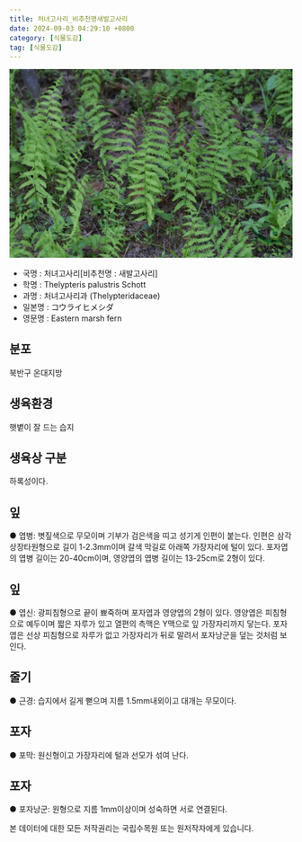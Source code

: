 ```yaml
---
title: 처녀고사리_비추천명새발고사리
date: 2024-09-03 04:29:10 +0800
category: [식물도감]
tag: [식물도감]
---
```




![처녀고사리[비추천명 : 새발고사리]](/assets/img/fileUpload/plants/basic/Davalliaceae/Thelypteris/3792/3792_1_th2.jpg)
- 국명 : 처녀고사리[비추천명 : 새발고사리]
- 학명 : Thelypteris palustris Schott
- 과명 : 처녀고사리과 (Thelypteridaceae)
- 일본명 : コウライヒメシダ
- 영문명 : Eastern marsh fern


## 분포
북반구 온대지방 
## 생육환경
햇볕이 잘 드는 습지 
## 생육상 구분
하록성이다. 
## 잎
● 엽병: 볏짚색으로 무모이며 기부가 검은색을 띠고 성기게 인편이 붙는다. 인편은 삼각상장타원형으로 길이 1-2.3mm이며 갈색 막길로 아래쪽 가장자리에 털이 있다. 포자엽의 엽병 길이는 20-40cm이며, 영양엽의 엽병 길이는 13-25cm로 2형이 있다. 
## 잎
● 엽신: 광피침형으로 끝이 뾰죽하며 포자엽과 영양엽의 2형이 있다. 영양엽은 피침형으로 예두이며 짧은 자루가 있고 열편의 측맥은 Y맥으로 잎 가장자리까지 닿는다. 포자엽은 선상 피침형으로 자루가 없고 가장자리가 뒤로 말려서 포자낭군을 덮는 것처럼 보인다. 
## 줄기
● 근경: 습지에서 길게 뻗으며 지름 1.5mm내외이고 대개는 무모이다. 
## 포자
● 포막: 원신형이고 가장자리에 털과 선모가 섞여 난다. 
## 포자
● 포자낭군: 원형으로 지름 1mm이상이며 성숙하면 서로 연결된다. 






본 데이터에 대한 모든 저작권리는 국립수목원 또는 원저작자에게 있습니다.
